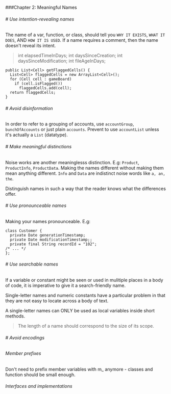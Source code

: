 ###Chapter 2: Meaningful Names

###### # Use intention-revealing names
The name of a var, function, or class, should tell you `WHY IT EXISTS`, `WHAT IT DOES`, AND `HOW IT IS USED`.
If a name requires a comment, then the name doesn't reveal its intent.

> int elapsedTimeInDays;
int daysSinceCreation;
int daysSinceModification;
int fileAgeInDays;

```
public List<Cell> getFlaggedCells() {
  List<Cell> flaggedCells = new ArrayList<Cell>();
  for (Cell cell : gameBoard)
    if (cell.isFlagged())
      flaggedCells.add(cell);
  return flaggedCells;
}
```

###### # Avoid disinformation
In order to refer to a grouping of accounts, use `accountGroup`, `bunchOfAccounts` or just plain `accounts`. Prevent to use `accountList` unless it's actually a `List` (datatype).

###### # Make meaningful distinctions
Noise works are another meaninglesss distinction.
E.g: `Product`, `ProductInfo`, `ProductData`.
Making the names different without making them mean anything different. `Info` and `Data` are indistinct noise words like `a, an, the`.

Distinguish names in such a way that the reader knows what the differences offer.

###### # Use pronounceable names
Making your names pronounceable.
E.g:
```
class Customer {
  private Date generationTimestamp;
  private Date modificationTimestamp;;
  private final String recordId = "102";
/* ... */
};
```

###### # Use searchable names
If a variable or constant might be seen or used in mulitiple places in a body of code, it is imperative to give it a search-friendly name.

Single-letter names and numeric constants have a particular problem in that they are not easy to locate across a body of text.

A single-letter names can ONLY be used as local variables inside short methods.
> The length of a name should correspond to the size of its scope.

###### # Avoid encodings

###### Member prefixes
Don't need to prefix member variables with m_ anymore - classes and function should be small enough.

###### Interfaces and implementations


